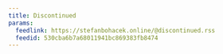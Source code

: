 ```yaml
---
title: Discontinued
params:
  feedlink: https://stefanbohacek.online/@discontinued.rss
  feedid: 530cba6b7a68011941bc869383fb8474
---
```


